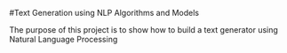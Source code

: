 #Text Generation using NLP Algorithms and Models

The purpose of this project is to show how to build a text generator using Natural Language Processing 
